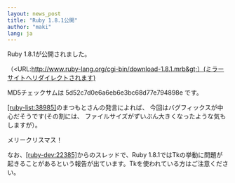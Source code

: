 ```yaml
---
layout: news_post
title: "Ruby 1.8.1公開"
author: "maki"
lang: ja
---
```


Ruby 1.8.1が公開されました。

（&lt;URL:http://www.ruby-lang.org/cgi-bin/download-1.8.1.mrb&gt;）(ミラーサイトへリダイレクトされます)

<!--
（[&lt;URL:\"http://www.ruby-lang.org/cgi-bin/download-1.8.1.mrb\"\|URL:http://www.ruby-lang.org/cgi-bin/download-1.8.1.mrb&gt;](){:
http:=""}）(ミラーサイトへリダイレクトされます)
-->

MD5チェックサムは 5d52c7d0e6a6eb6e3bc68d77e794898e です。

[\[ruby-list:38985\]][1]のまつもとさんの発言によれば、 今回はバグフィックスが中心だそうです(その割には、
ファイルサイズがずいぶん大きくなったような気もしますが）。

メリークリスマス！

なお、[\[ruby-dev:22385\]][2]からのスレッドで、Ruby
1.8.1ではTkの挙動に問題が起きることがあるという報告が出ています。Tkを使われている方はご注意ください。



[1]: http://blade.nagaokaut.ac.jp/cgi-bin/scat.rb/ruby/ruby-list/38985
[2]: http://blade.nagaokaut.ac.jp/cgi-bin/scat.rb/ruby/ruby-dev/22385
